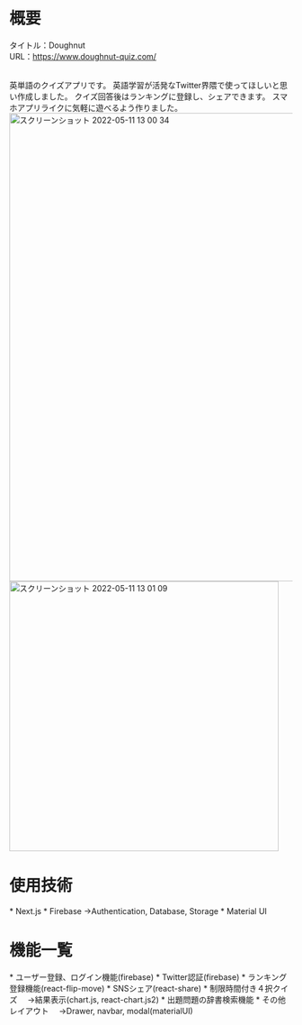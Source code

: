 <h1>概要</h1>

タイトル：Doughnut  
URL：https://www.doughnut-quiz.com/  


<br>
英単語のクイズアプリです。  
英語学習が活発なTwitter界隈で使ってほしいと思い作成しました。  
クイズ回答後はランキングに登録し、シェアできます。  
スマホアプリライクに気軽に遊べるよう作りました。  

<img width="831" alt="スクリーンショット 2022-05-11 13 00 34" src="https://user-images.githubusercontent.com/100462205/167766597-10102377-7fc4-4ef1-b6f7-39f467cdd6ef.png">

<img width="479" alt="スクリーンショット 2022-05-11 13 01 09" src="https://user-images.githubusercontent.com/100462205/167767017-6de61401-d078-4e2d-882b-d60fd5ef443f.png">

<h1>使用技術</h1>
* Next.js  
* Firebase  
 →Authentication, Database, Storage  
* Material UI  

<h1>機能一覧</h1>  
* ユーザー登録、ログイン機能(firebase)  
* Twitter認証(firebase)  
* ランキング登録機能(react-flip-move)  
* SNSシェア(react-share)  
* 制限時間付き４択クイズ  
　→結果表示(chart.js, react-chart.js2)  
* 出題問題の辞書検索機能  
* その他レイアウト  
　→Drawer, navbar, modal(materialUI)  


